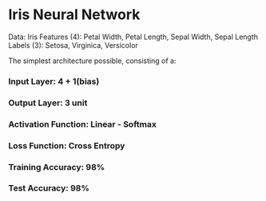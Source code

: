 # Iris Neural Network

Data: Iris 
Features (4): Petal Width, Petal Length, Sepal Width, Sepal Length
Labels (3): Setosa, Virginica, Versicolor


The simplest architecture possible, consisting of a:

### Input Layer: 4 + 1(bias)

### Output Layer: 3 unit

### Activation Function: Linear - Softmax

### Loss Function: Cross Entropy

### Training Accuracy: 98%
### Test Accuracy: 98%
